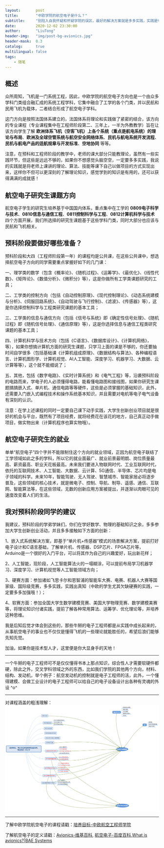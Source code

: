 ```yaml
---
layout:       post
title:        "中欧学院的航空电子是什么？"
subtitle:     "别陷入自我怀疑和怀疑学院的误区，最好的解决方案就是多多实践，实践是中欧学院学生最大的短板，长期忽略实践难免会有学而不思则罔的矛盾"
date:         2020-12-02 23:30:00
author:       "LiuTong"
header-img:   "img/post-bg-avionics.jpg"
header-mask:  0.3
catalog:      true
multilingual: false
tags:
    - 随笔
---
```


## 概述

众所周知，飞机是一门系统工程，因此，中欧学院的航空电子方向也是一个由众多学科门类组合融汇成的系统工程学科，它集中融合了工学的各个门类，并以民航和民用飞机为载体，二者结合形成了航空电子学科。

这门方向是按照法国体系建立的，法国体系将理论和实践做了紧密的结合，该方向的专业课程（专业课程集中在工程师阶段第二、三年上，一半为外教教学）旨在让该方向学生了解 **欧洲体系飞机（空客飞机）上各个系统（重点是航电系统）的理论与布局**、**欧洲及全球空管系统与航空安全网络体系**、**民机与航电系统开发流程**、**民机与航电产品的适航规章与开发标准**、**空地协同** 等等。

注意，在预科和工程师阶段的教学中，老师的课大部分只能教理论，虽然有一些实践环节，但这些是远远不够的，如果你不想感觉头脑空空，一定要多多实践，我说的实践就是将老师上课讲的理论、算法、技能等课下自己以做项目的方式实现出来，这样你不但可以更深刻的了解理论知识，感觉学到的知识是有用的，还可以获得满满的成就感！

## 航空电子研究生课题方向

航空电子学生的研究生培养基于中国国内体系，重点集中在工学的 **0809电子科学与技术**、**0810信息与通信工程**、**0811控制科学与工程**、**0812计算机科学与技术** 四个方面开展，我们所选择的研究生课题基于这些学科门类，同时大部分也应该与民航和飞机相关。

## 预科阶段要做好哪些准备？

预科阶段和大四（工程师阶段第一年）的课程均是公共课，在这些公共课中，想选择航空电子方向的同学需要重点掌握好如下的几门课：

一、理学类的数学（包含《概率论》、《随机过程》、《运筹学》、《最优化》、《线性代数》、《矩阵论》、《数值分析》、《微积分》等），这是你做所有工学类课题研究的工具；

二、工学类的控制方向（包括《自动控制原理》、《现代控制理论》、《动态系统建模与分析》、《伺服回路系统》、《自动驾驶与飞行控制》、《滤波》、《传感器》等），这是你选择控制科学与工程类研究课题的基本工具；

三、工学类的信息与通信方向（包括《信号与系统》即《确定性信号处理》、《随机过程》即《随机信号处理》、《通信原理》等），这是你选择信息与通信工程类研究课题的基本工具；

四、计算机科学与技术方向（包括《C语言》、《数据库设计》、《计算机网络》，等），如果你想搞计算机方面的研究生课题，只学习上面的课是不够的，你还要抽时间自学很多（包括基础课《计算机组成原理》、《数据结构与算法》、各种编程语言、计算机图形学、计算机视觉、AI人工智能、深度学习、机器学习、大数据、云计算等等），这个就不能细说了；

五、其他，包括《数字电路》、《实时计算系统》和《电气工程》等，沿袭预科阶段的电路而来，学电子的人必须懂得电路，能看懂电路图和接线图，如果你研究生课题搞搞嵌入式、单片机、通信电路等等硬件，这些是必须掌握的基础知识，此外，还需要入门嵌入式编程技术和操作系统基本知识，并且需要对电机等电子电气设备有深刻的认识。

注意：在学上述课程的同时一定要自己课下动手实践，大学生创新创业项目就是很好的机会与平台，既然有了项目经费，就将经费花在该花的地方，自己真正动手做项目，做实物出来（计算机程序也算实物哦）。

## 航空电子研究生的就业

单单“航空电子”四个字并不能限制住这个方向的就业领域，正因为航空电子联结了工学领域如此之多的学科，所以它的就业面最广、就业前景最明朗、岗位质量最高、薪资最高、职业天花板最高。未来我们要进入物联网时代、工业互联网时代，依托的互联网技术、人工智能、大数据、云计算、5G通信、半导体、芯片均是电子领域的科学。未来10年，智能驾驶、无人驾驶、智慧城市、智能家居必将逐步普及，这些领域的核心技术，就是微电子、控制、导航、制导、遥感、通信、互联网、智能算法等，在这些领域，无数的创新应用方案被提出，并逐渐以肉眼可见的速度改变着人们的生活。

## 我对预科阶段同学的建议

我建议，预科阶段的学弟学妹们，你们在学好数学、物理的基础知识之余，多多参加大学生创新创业活动，并且多多接触如下方面的创新：

1、嵌入式系统解决方案，即基于“单片机+传感器”模式的场景解决方案，提前打好电子设计和C语言基础，了解单片机、传感器、DSP芯片、FPGA芯片等，Arduino是一个很好的入门平台，可以将其作为自己的兴趣爱好，玩出新花样；

2、人工智能，现阶段，人工智能算法火的一塌糊涂，可以提前布局学习机器学习、深度学习、计算机视觉等人工智能领域方向；

3、硬赛方面：参加诸如飞思卡尔和恩智浦的智能车大赛、电赛、机器人大赛等国家级、国际级竞赛，多多实践，实践出真知（中欧的学生尤其欠缺硬赛的实践，一定要多多加强哦！）；

4、软赛方面：参加全国大学生数学建模竞赛、美国大学物理竞赛、数学建模美赛等，将理论知识付诸实践，提前了解各种常用算法、运筹学、优化理论等，并培养这种思维。

我是后知后觉才体会到这些的，那些牛掰的电子工程师都是从实践中成长起来的，从事航空电子的事业也不仅仅是懂得飞机的一些理论就能胜任的，希望后浪们能够先知先觉。

加油，如果你是技术型人才，这里便是你大显身手的天地！

---

一个牛掰的电子工程师可不是仅仅懂得书本上那点知识，综合性人才需要软硬件都硬，除此之外，交叉学科领域之外的东西，比如我们学院的其他两个方向，材料、结构、发动机，举个例子：航空发动机的控制就是电子工程师的活，此外，一个懂得建模、会做工业设计的电子工程师可以给自己的电子设备设计出各种有灵魂的外设 ^o^

---

对课程涵盖的粗浅理解：
![blockchain](/img/in-post/post-hangkongdianzi.png)

---

了解中欧学院航空电子的课程请戳：[培养目标-中欧航空工程师学院](https://www.cauc.edu.cn/siae/rcpy/pymb.htm)

了解航空电子的定义请戳：[Avionics-维基百科](https://en.wikipedia.org/wiki/Avionics),
[航空电子-百度百科](https://baike.baidu.com/item/%E8%88%AA%E7%A9%BA%E7%94%B5%E5%AD%90/2224424?fr=aladdin),[What is avionics?|BAE Systems](https://www.baesystems.com/en-us/definition/what-is-avionics)



